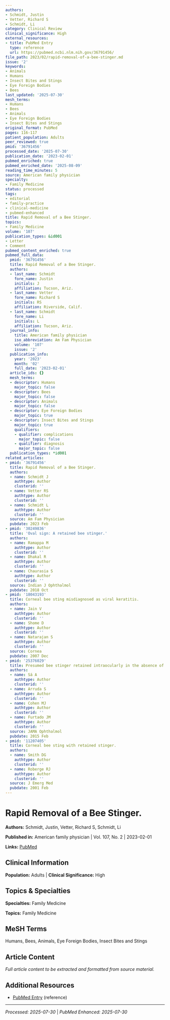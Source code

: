 ```yaml
---
authors:
- Schmidt, Justin
- Vetter, Richard S
- Schmidt, Li
category: Clinical Review
clinical_significance: High
external_resources:
- title: PubMed Entry
  type: reference
  url: https://pubmed.ncbi.nlm.nih.gov/36791456/
file_path: 2023/02/rapid-removal-of-a-bee-stinger.md
issue: '2'
keywords:
- Animals
- Humans
- Insect Bites and Stings
- Eye Foreign Bodies
- Bees
last_updated: '2025-07-30'
mesh_terms:
- Humans
- Bees
- Animals
- Eye Foreign Bodies
- Insect Bites and Stings
original_format: PubMed
pages: 116-117
patient_population: Adults
peer_reviewed: true
pmid: '36791456'
processed_date: '2025-07-30'
publication_date: '2023-02-01'
pubmed_enriched: true
pubmed_enriched_date: '2025-08-09'
reading_time_minutes: 5
source: American family physician
specialty:
- Family Medicine
status: processed
tags:
- editorial
- family-practice
- clinical-medicine
- pubmed-enhanced
title: Rapid Removal of a Bee Stinger.
topics:
- Family Medicine
volume: '107'
publication_types: &id001
- Letter
- Comment
pubmed_content_enriched: true
pubmed_full_data:
  pmid: '36791456'
  title: Rapid Removal of a Bee Stinger.
  authors:
  - last_name: Schmidt
    fore_name: Justin
    initials: J
    affiliation: Tucson, Ariz.
  - last_name: Vetter
    fore_name: Richard S
    initials: RS
    affiliation: Riverside, Calif.
  - last_name: Schmidt
    fore_name: Li
    initials: L
    affiliation: Tucson, Ariz.
  journal_info:
    title: American family physician
    iso_abbreviation: Am Fam Physician
    volume: '107'
    issue: '2'
  publication_info:
    year: '2023'
    month: '02'
    full_date: '2023-02-01'
  article_ids: {}
  mesh_terms:
  - descriptor: Humans
    major_topic: false
  - descriptor: Bees
    major_topic: false
  - descriptor: Animals
    major_topic: false
  - descriptor: Eye Foreign Bodies
    major_topic: true
  - descriptor: Insect Bites and Stings
    major_topic: true
    qualifiers:
    - qualifier: complications
      major_topic: false
    - qualifier: diagnosis
      major_topic: false
  publication_types: *id001
related_articles:
- pmid: '36791456'
  title: Rapid Removal of a Bee Stinger.
  authors:
  - name: Schmidt J
    authtype: Author
    clusterid: ''
  - name: Vetter RS
    authtype: Author
    clusterid: ''
  - name: Schmidt L
    authtype: Author
    clusterid: ''
  source: Am Fam Physician
  pubdate: 2023 Feb
- pmid: '30249836'
  title: 'Oval sign: A retained bee stinger.'
  authors:
  - name: Ramappa M
    authtype: Author
    clusterid: ''
  - name: Dhakal R
    authtype: Author
    clusterid: ''
  - name: Chaurasia S
    authtype: Author
    clusterid: ''
  source: Indian J Ophthalmol
  pubdate: 2018 Oct
- pmid: '18043193'
  title: Corneal bee sting misdiagnosed as viral keratitis.
  authors:
  - name: Jain V
    authtype: Author
    clusterid: ''
  - name: Shome D
    authtype: Author
    clusterid: ''
  - name: Natarajan S
    authtype: Author
    clusterid: ''
  source: Cornea
  pubdate: 2007 Dec
- pmid: '25376029'
  title: Presumed bee stinger retained intraocularly in the absence of inflammation.
  authors:
  - name: Sá A
    authtype: Author
    clusterid: ''
  - name: Arruda S
    authtype: Author
    clusterid: ''
  - name: Cohen MJ
    authtype: Author
    clusterid: ''
  - name: Furtado JM
    authtype: Author
    clusterid: ''
  source: JAMA Ophthalmol
  pubdate: 2015 Feb
- pmid: '11207405'
  title: Corneal bee sting with retained stinger.
  authors:
  - name: Smith DG
    authtype: Author
    clusterid: ''
  - name: Roberge RJ
    authtype: Author
    clusterid: ''
  source: J Emerg Med
  pubdate: 2001 Feb
---
```


# Rapid Removal of a Bee Stinger.

**Authors:** Schmidt, Justin, Vetter, Richard S, Schmidt, Li

**Published in:** American family physician | Vol. 107, No. 2 | 2023-02-01

**Links:** [PubMed](https://pubmed.ncbi.nlm.nih.gov/36791456/)

## Clinical Information

**Population:** Adults | **Clinical Significance:** High

## Topics & Specialties

**Specialties:** Family Medicine

**Topics:** Family Medicine

## MeSH Terms

Humans, Bees, Animals, Eye Foreign Bodies, Insect Bites and Stings

## Article Content

*Full article content to be extracted and formatted from source material.*

## Additional Resources

- [PubMed Entry](https://pubmed.ncbi.nlm.nih.gov/36791456/) (reference)

---

*Processed: 2025-07-30* | *PubMed Enhanced: 2025-07-30*
